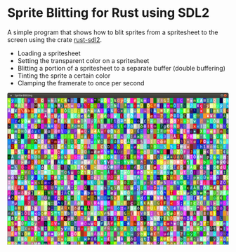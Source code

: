 # Sprite Blitting for Rust using SDL2

A simple program that shows how to blit sprites from a
spritesheet to the screen using the crate [rust-sdl2](https://github.com/Rust-SDL2/rust-sdl2).

* Loading a spritesheet
* Setting the transparent color on a spritesheet
* Blitting a portion of a spritesheet to a separate buffer (double buffering)
* Tinting the sprite a certain color
* Clamping the framerate to once per second

![Screenshot](assets/screenshot.png)
